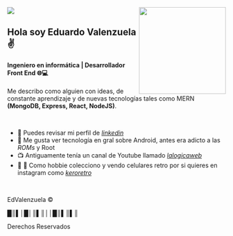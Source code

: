 <div>
<img align='center' src='https://user-images.githubusercontent.com/39087254/88354172-13a52080-cd2e-11ea-9eb0-dd39446d1a8d.jpg'>
<img align='right' src='https://user-images.githubusercontent.com/5713670/87202985-820dcb80-c2b6-11ea-9f56-7ec461c497c3.gif' width='200"'>
</div>

## Hola soy Eduardo Valenzuela :v: 
#### Ingeniero en informática | Desarrollador Front End :globe_with_meridians::computer:

Me describo como alguien con ideas, de constante aprendizaje y de nuevas tecnologías tales como MERN **(MongoDB, Express, React, NodeJS)**.

<br/>

- 💼 Puedes revisar mi perfil de _[linkedin][2]_  
- :eyes: Me gusta ver tecnología en gral sobre Android, antes era adicto a las _ROMs_ y Root
- :tv: Antiguamente tenía un canal de Youtube llamado _[lalogicaweb][3]_
- :frog: :iphone: Como hobbie colecciono y vendo celulares retro por si quieres en instagram como _[keroretro][1]_

<br/>

EdValenzuela :copyright: 

█║▌│█│║▌║││█║▌║▌║

Derechos Reservados

[1]: https://www.instagram.com/keroretro
[2]: https://www.linkedin.com/in/eduvalenzuela/
[3]: https://www.youtube.com/c/lalogicaweb/




